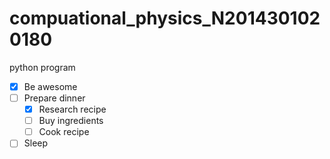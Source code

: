 # compuational_physics_N2014301020180
python program
- [x] Be awesome
- [ ] Prepare dinner
  - [x] Research recipe
  - [ ] Buy ingredients
  - [ ] Cook recipe
- [ ] Sleep
